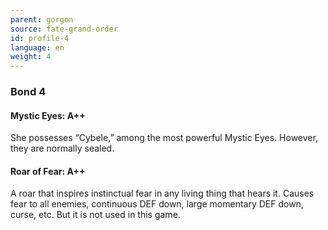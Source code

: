 ```yaml
---
parent: gorgon
source: fate-grand-order
id: profile-4
language: en
weight: 4
---
```


### Bond 4

#### Mystic Eyes: A++

She possesses “Cybele,” among the most powerful Mystic Eyes.
However, they are normally sealed.

#### Roar of Fear: A++

A roar that inspires instinctual fear in any living thing that hears it.
Causes fear to all enemies, continuous DEF down, large momentary DEF down, curse, etc.
But it is not used in this game.
